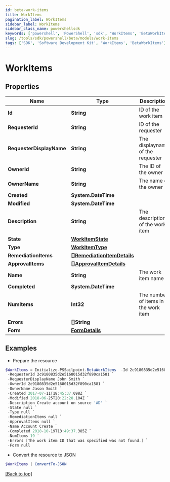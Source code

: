 ```yaml
---
id: beta-work-items
title: WorkItems
pagination_label: WorkItems
sidebar_label: WorkItems
sidebar_class_name: powershellsdk
keywords: ['powershell', 'PowerShell', 'sdk', 'WorkItems', 'BetaWorkItems'] 
slug: /tools/sdk/powershell/beta/models/work-items
tags: ['SDK', 'Software Development Kit', 'WorkItems', 'BetaWorkItems']
---
```



# WorkItems

## Properties

Name | Type | Description | Notes
------------ | ------------- | ------------- | -------------
**Id** | **String** | ID of the work item | [optional] 
**RequesterId** | **String** | ID of the requester | [optional] 
**RequesterDisplayName** | **String** | The displayname of the requester | [optional] 
**OwnerId** | **String** | The ID of the owner | [optional] 
**OwnerName** | **String** | The name of the owner | [optional] 
**Created** | **System.DateTime** |  | [optional] 
**Modified** | **System.DateTime** |  | [optional] 
**Description** | **String** | The description of the work item | [optional] 
**State** | [**WorkItemState**](work-item-state) |  | [optional] 
**Type** | [**WorkItemType**](work-item-type) |  | [optional] 
**RemediationItems** | [**[]RemediationItemDetails**](remediation-item-details) |  | [optional] 
**ApprovalItems** | [**[]ApprovalItemDetails**](approval-item-details) |  | [optional] 
**Name** | **String** | The work item name | [optional] 
**Completed** | **System.DateTime** |  | [optional] 
**NumItems** | **Int32** | The number of items in the work item | [optional] 
**Errors** | **[]String** |  | [optional] 
**Form** | [**FormDetails**](form-details) |  | [optional] 

## Examples

- Prepare the resource
```powershell
$WorkItems = Initialize-PSSailpoint.BetaWorkItems  -Id 2c9180835d2e5168015d32f890ca1581 `
 -RequesterId 2c9180835d2e5168015d32f890ca1581 `
 -RequesterDisplayName John Smith `
 -OwnerId 2c9180835d2e5168015d32f890ca1581 `
 -OwnerName Jason Smith `
 -Created 2017-07-11T18:45:37.098Z `
 -Modified 2018-06-25T20:22:28.104Z `
 -Description Create account on source 'AD' `
 -State null `
 -Type null `
 -RemediationItems null `
 -ApprovalItems null `
 -Name Account Create `
 -Completed 2018-10-19T13:49:37.385Z `
 -NumItems 19 `
 -Errors [The work item ID that was specified was not found.] `
 -Form null
```

- Convert the resource to JSON
```powershell
$WorkItems | ConvertTo-JSON
```


[[Back to top]](#) 

